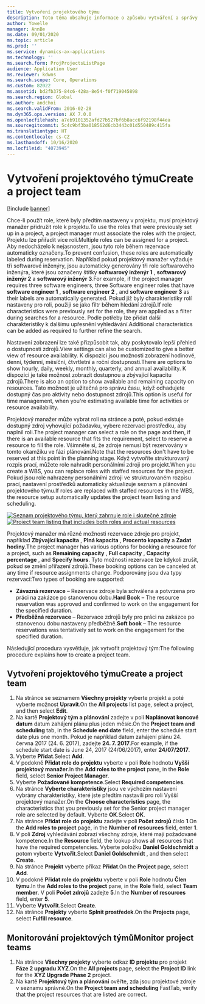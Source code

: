 ```yaml
---
title: Vytvoření projektového týmu
description: Toto téma obsahuje informace o způsobu vytváření a správy projektových týmů.
author: Yowelle
manager: AnnBe
ms.date: 09/01/2020
ms.topic: article
ms.prod: ''
ms.service: dynamics-ax-applications
ms.technology: ''
ms.search.form: ProjProjectsListPage
audience: Application User
ms.reviewer: kdwns
ms.search.scope: Core, Operations
ms.custom: 82022
ms.assetid: bd2fb375-84c6-428a-8e54-f0f719045898
ms.search.region: Global
ms.author: andchoi
ms.search.validFrom: 2016-02-28
ms.dyn365.ops.version: AX 7.0.0
ms.openlocfilehash: a7eb9101352afd27b527bf6b8acc6f92198f44ea
ms.sourcegitcommit: 5c4c9bf3ba018562d6cb3443c01d550489c415fa
ms.translationtype: HT
ms.contentlocale: cs-CZ
ms.lasthandoff: 10/16/2020
ms.locfileid: "4073945"
---
```

# <a name="create-a-project-team"></a><span data-ttu-id="4423b-103">Vytvoření projektového týmu</span><span class="sxs-lookup"><span data-stu-id="4423b-103">Create a project team</span></span>

[!include [banner](../includes/banner.md)]

<span data-ttu-id="4423b-104">Chce-li použít role, které byly předtím nastaveny v projektu, musí projektový manažer přidružit role k projektu.</span><span class="sxs-lookup"><span data-stu-id="4423b-104">To use the roles that were previously set up in a project, a project manager must associate the roles with the project.</span></span> <span data-ttu-id="4423b-105">Projektu lze přiřadit více rolí.</span><span class="sxs-lookup"><span data-stu-id="4423b-105">Multiple roles can be assigned for a project.</span></span> <span data-ttu-id="4423b-106">Aby nedocházelo k nejasnostem, jsou tyto role během rezervace automaticky označeny.</span><span class="sxs-lookup"><span data-stu-id="4423b-106">To prevent confusion, these roles are automatically labeled during reservation.</span></span> <span data-ttu-id="4423b-107">Například pokud projektový manažer vyžaduje tři softwarové inženýry, jsou automaticky generovány tři role softwarového inženýra, které jsou označeny štítky **softwarový inženýr 1** , **softwarový inženýr 2** a **softwarový inženýr 3**.</span><span class="sxs-lookup"><span data-stu-id="4423b-107">For example, if the project manager requires three software engineers, three Software engineer roles that have **software engineer 1** , **software engineer 2** , and **software engineer 3** as their labels are automatically generated.</span></span> <span data-ttu-id="4423b-108">Pokud již byly charakteristiky rolí nastaveny pro roli, použijí se jako filtr během hledání zdrojů.</span><span class="sxs-lookup"><span data-stu-id="4423b-108">If role characteristics were previously set for the role, they are applied as a filter during searches for a resource.</span></span> <span data-ttu-id="4423b-109">Podle potřeby lze přidat další charakteristiky k dalšímu upřesnění vyhledávání.</span><span class="sxs-lookup"><span data-stu-id="4423b-109">Additional characteristics can be added as required to further refine the search.</span></span>

<span data-ttu-id="4423b-110">Nastavení zobrazení lze také přizpůsobit tak, aby poskytovalo lepší přehled o dostupnosti zdrojů.</span><span class="sxs-lookup"><span data-stu-id="4423b-110">View settings can also be customized to give a better view of resource availability.</span></span> <span data-ttu-id="4423b-111">K dispozici jsou možnosti zobrazení hodinové, denní, týdenní, měsíční, čtvrtletní a roční dostupnosti.</span><span class="sxs-lookup"><span data-stu-id="4423b-111">There are options to show hourly, daily, weekly, monthly, quarterly, and annual availability.</span></span> <span data-ttu-id="4423b-112">K dispozici je také možnost zobrazit dostupnou a zbývající kapacitu zdrojů.</span><span class="sxs-lookup"><span data-stu-id="4423b-112">There is also an option to show available and remaining capacity on resources.</span></span> <span data-ttu-id="4423b-113">Tato možnost je užitečná pro správu času, když odhadujete dostupný čas pro aktivity nebo dostupnost zdrojů.</span><span class="sxs-lookup"><span data-stu-id="4423b-113">This option is useful for time management, when you're estimating available time for activities or resource availability.</span></span>

<span data-ttu-id="4423b-114">Projektový manažer může vybrat roli na stránce a poté, pokud existuje dostupný zdroj vyhovující požadavku, vybere rezervaci prostředku, aby naplnil roli.</span><span class="sxs-lookup"><span data-stu-id="4423b-114">The project manager can select a role on the page and then, if there is an available resource that fits the requirement, select to reserve a resource to fill the role.</span></span> <span data-ttu-id="4423b-115">Všimněte si, že zdroje nemusí být rezervovány v tomto okamžiku ve fázi plánování.</span><span class="sxs-lookup"><span data-stu-id="4423b-115">Note that the resources don't have to be reserved at this point in the planning stage.</span></span> <span data-ttu-id="4423b-116">Když vytvoříte strukturovaný rozpis prací, můžete role nahradit personálními zdroji pro projekt.</span><span class="sxs-lookup"><span data-stu-id="4423b-116">When you create a WBS, you can replace roles with staffed resources for the project.</span></span> <span data-ttu-id="4423b-117">Pokud jsou role nahrazeny personálními zdroji ve strukturovaném rozpisu prací, nastavení prostředků automaticky aktualizuje seznam a plánování projektového týmu.</span><span class="sxs-lookup"><span data-stu-id="4423b-117">If roles are replaced with staffed resources in the WBS, the resource setup automatically updates the project team listing and scheduling.</span></span>

<span data-ttu-id="4423b-118">[![Seznam projektového týmu, který zahrnuje role i skutečné zdroje](./media/projectresourcing03-1024x368.jpg)](./media/projectresourcing03.jpg)</span><span class="sxs-lookup"><span data-stu-id="4423b-118">[![Project team listing that includes both roles and actual resources](./media/projectresourcing03-1024x368.jpg)](./media/projectresourcing03.jpg)</span></span> 

<span data-ttu-id="4423b-119">Projektový manažer má různé možnosti rezervace zdroje pro projekt, například **Zbývající kapacita** , **Plná kapacita** , **Procento kapacity** a **Zadat hodiny**.</span><span class="sxs-lookup"><span data-stu-id="4423b-119">The project manager has various options for booking a resource for a project, such as **Remaining capacity** , **Full capacity** , **Capacity percentage** , and **Specify hours**.</span></span> <span data-ttu-id="4423b-120">Tyto možnosti rezervace lze kdykoli zrušit, pokud se změní přiřazení zdrojů.</span><span class="sxs-lookup"><span data-stu-id="4423b-120">These booking options can be canceled at any time if resource assignments change.</span></span> <span data-ttu-id="4423b-121">Podporovány jsou dva typy rezervací:</span><span class="sxs-lookup"><span data-stu-id="4423b-121">Two types of booking are supported:</span></span>

- <span data-ttu-id="4423b-122">**Závazná rezervace** – Rezervace zdroje byla schválena a potvrzena pro práci na zakázce po stanovenou dobu.</span><span class="sxs-lookup"><span data-stu-id="4423b-122">**Hard Book** – The resource reservation was approved and confirmed to work on the engagement for the specified duration.</span></span>
- <span data-ttu-id="4423b-123">**Předběžná rezervace** – Rezervace zdrojů byly pro práci na zakázce po stanovenou dobu nastaveny předběžně.</span><span class="sxs-lookup"><span data-stu-id="4423b-123">**Soft book** – The resource reservations was tentatively set to work on the engagement for the specified duration.</span></span>

<span data-ttu-id="4423b-124">Následující procedura vysvětluje, jak vytvořit projektový tým:</span><span class="sxs-lookup"><span data-stu-id="4423b-124">The following procedure explains how to create a project team.</span></span>

## <a name="create-a-project-team"></a><span data-ttu-id="4423b-125">Vytvoření projektového týmu</span><span class="sxs-lookup"><span data-stu-id="4423b-125">Create a project team</span></span>

1. <span data-ttu-id="4423b-126">Na stránce se seznamem **Všechny projekty** vyberte projekt a poté vyberte možnost **Upravit**.</span><span class="sxs-lookup"><span data-stu-id="4423b-126">On the **All projects** list page, select a project, and then select **Edit**.</span></span>
2. <span data-ttu-id="4423b-127">Na kartě **Projektový tým a plánování** zadejte v poli **Naplánovat koncové datum** datum zahájení plánu plus jeden měsíc.</span><span class="sxs-lookup"><span data-stu-id="4423b-127">On the **Project team and scheduling** tab, in the **Schedule end date** field, enter the schedule start date plus one month.</span></span> <span data-ttu-id="4423b-128">Pokud je například datum zahájení plánu 24. června 2017 (24. 6. 2017), zadejte **24. 7. 2017**.</span><span class="sxs-lookup"><span data-stu-id="4423b-128">For example, if the schedule start date is June 24, 2017 (24/06/2017), enter **24/07/2017**.</span></span>
3. <span data-ttu-id="4423b-129">Vyberte **Přidat**.</span><span class="sxs-lookup"><span data-stu-id="4423b-129">Select **Add**.</span></span>
4. <span data-ttu-id="4423b-130">V podokně **Přidat role do projektu** vyberte v poli **Role** hodnotu **Vyšší projektový manažer**.</span><span class="sxs-lookup"><span data-stu-id="4423b-130">In the **Add roles to the project** pane, in the **Role** field, select **Senior Project Manager**.</span></span>
5. <span data-ttu-id="4423b-131">Vyberte **Požadované kompetence**.</span><span class="sxs-lookup"><span data-stu-id="4423b-131">Select **Required competencies**.</span></span>
6. <span data-ttu-id="4423b-132">Na stránce **Vyberte charakteristiky** jsou ve výchozím nastavení vybrány charakteristiky, které jste předtím nastavili pro roli Vyšší projektový manažer.</span><span class="sxs-lookup"><span data-stu-id="4423b-132">On the **Choose characteristics** page, the characteristics that you previously set for the Senior project manager role are selected by default.</span></span> <span data-ttu-id="4423b-133">Vyberte **OK**.</span><span class="sxs-lookup"><span data-stu-id="4423b-133">Select **OK**.</span></span>
7. <span data-ttu-id="4423b-134">Na stránce **Přidat role do projektu** zadejte v poli **Počet zdrojů** číslo **1**.</span><span class="sxs-lookup"><span data-stu-id="4423b-134">On the **Add roles to project** page, in the **Number of resources** field, enter **1**.</span></span>
8. <span data-ttu-id="4423b-135">V poli **Zdroj** vyhledávání zobrazí všechny zdroje, které mají požadované kompetence.</span><span class="sxs-lookup"><span data-stu-id="4423b-135">In the **Resource** field, the lookup shows all resources that have the required competencies.</span></span> <span data-ttu-id="4423b-136">Vyberte položku **Daniel Goldschmidt** a potom vyberte **Vytvořit**.</span><span class="sxs-lookup"><span data-stu-id="4423b-136">Select **Daniel Goldschmidt** , and then select **Create**.</span></span>
9. <span data-ttu-id="4423b-137">Na stránce **Projekt** vyberte příkaz **Přidat**.</span><span class="sxs-lookup"><span data-stu-id="4423b-137">On the **Project** page, select **Add**.</span></span>
10. <span data-ttu-id="4423b-138">V podokně **Přidat role do projektu** vyberte v poli **Role** hodnotu **Člen týmu**.</span><span class="sxs-lookup"><span data-stu-id="4423b-138">In the **Add roles to the project** pane, in the **Role** field, select **Team member**.</span></span> <span data-ttu-id="4423b-139">V poli **Počet zdrojů** zadejte **5**.</span><span class="sxs-lookup"><span data-stu-id="4423b-139">In the **Number of resources** field, enter **5**.</span></span>
11. <span data-ttu-id="4423b-140">Vyberte **Vytvořit**.</span><span class="sxs-lookup"><span data-stu-id="4423b-140">Select **Create**.</span></span>
12. <span data-ttu-id="4423b-141">Na stránce **Projekty** vyberte **Splnit prostředek**.</span><span class="sxs-lookup"><span data-stu-id="4423b-141">On the **Projects** page, select **Fulfill resource**.</span></span>

## <a name="monitor-project-teams"></a><span data-ttu-id="4423b-142">Monitorování projektových týmů</span><span class="sxs-lookup"><span data-stu-id="4423b-142">Monitor project teams</span></span>
1. <span data-ttu-id="4423b-143">Na stránce **Všechny projekty** vyberte odkaz **ID projektu** pro projekt **Fáze 2 upgradu XYZ**.</span><span class="sxs-lookup"><span data-stu-id="4423b-143">On the **All projects** page, select the **Project ID** link for the **XYZ Upgrade Phase 2** project.</span></span>
2. <span data-ttu-id="4423b-144">Na kartě **Projektový tým a plánování** ověřte, zda jsou projektové zdroje v seznamu správné.</span><span class="sxs-lookup"><span data-stu-id="4423b-144">On the **Project team and scheduling** FastTab, verify that the project resources that are listed are correct.</span></span>

